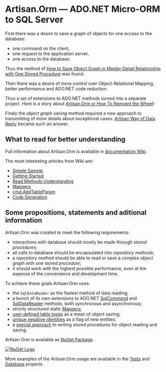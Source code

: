 # Artisan.Orm &#8212; ADO.NET Micro-ORM to SQL Server

First there was a desire to save a graph of objects for one access to the database: 
* one command on the client,
* one request to the application server,
* one access to the database.

Thus the method of [How to Save Object Graph in Master-Detail Relationship with One Stored Procedure](https://www.codeproject.com/Articles/1153556/How-to-Save-Object-Graph-in-Master-Detail-Relation) was found.

Then there was a desire of more control over Object-Relational Mapping, better performance and ADO.NET code reduction.

Thus a set of extensions to ADO.NET methods turned into a separate project. Here is a story about [Artisan.Orm or How To Reinvent the Wheel](https://www.codeproject.com/articles/1155836/artisan-orm-or-how-to-reinvent-the-wheel)!

Finaly the *object graph saving method* required a new approach to transmitting of more details about exceptional cases. [Artisan Way of Data Reply](https://www.codeproject.com/Articles/1181182/Artisan-Way-of-Data-Reply) became such an answer.  

## What to read for better understanding

Full information about Artisan.Orm is available in [documentation Wiki](https://github.com/lobodava/artisan-orm/wiki). 

The most interesting articles from Wiki are:

* [Simple Sample](https://github.com/lobodava/artisan-orm/wiki/Simple-Sample)
* [Getting Started](https://github.com/lobodava/artisan-orm/wiki/Getting-started)
* [Read Methods Understanding](https://github.com/lobodava/artisan-orm/wiki/Read-Methods-Understanding)
* [Mappers](https://github.com/lobodava/artisan-orm/wiki/Mappers)
* [cmd.AddTableParam](https://github.com/lobodava/artisan-orm/wiki/cmd.AddTableParam)
* [Code Generation](https://github.com/lobodava/artisan-orm/wiki/Code-Generation)


## Some propositions, statements and aditional information

Artisan.Orm was created to meet the following requirements:
* interactions with database should mostly be made through *stored procedures*;
* all calls to database should be encapsulated into *repository methods*;
* a *repository method* should be able to read or save a *complex object graph* with one *stored procedure*;
* it should work with the highest possible performance, even at the expense of the convenience and development time.

To achieve these goals Artisan.Orm uses:
* the `SqlDataReader` as the fastest method of data reading;
* a bunch of its own extensions to ADO.NET [SqlCommand](https://github.com/lobodava/artisan-orm/wiki/SqlCommand-Extensions) and [SqlDataReader](https://github.com/lobodava/artisan-orm/wiki/SqlDataReader-extentions) methods, both synchronous and asynchronous;
* strictly structured static [Mappers](https://github.com/lobodava/artisan-orm/wiki/Mappers);
* [user-defined table types](https://github.com/lobodava/artisan-orm/wiki/User-Defined-Table-Types) as a mean of object saving;
* [unique negative identities](https://github.com/lobodava/artisan-orm/blob/master/Artisan.Orm/NegativeIdentity.cs) as a flag of new entities;
* a [special approach](https://github.com/lobodava/artisan-orm/wiki/Negative-identities-and-object-graph-saving) to writing stored procedures for object reading and saving.

Artisan.Оrm is available as [NuGet Package](http://www.nuget.org/packages/Artisan.ORM).

[![NuGet Logo](https://www.nuget.org/Content/Logos/nugetlogo.png)](http://www.nuget.org/packages/Artisan.ORM)

More examples of the Artisan.Orm usage are available in the [Tests](https://github.com/lobodava/artisan-orm/tree/master/Tests) and [Database](https://github.com/lobodava/artisan-orm/tree/master/Database) projects.




